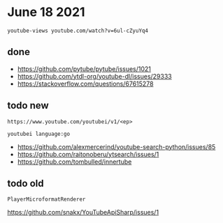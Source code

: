 # June 18 2021

~~~
youtube-views youtube.com/watch?v=6ul-cZyuYq4
~~~

## done

- https://github.com/pytube/pytube/issues/1021
- https://github.com/ytdl-org/youtube-dl/issues/29333
- https://stackoverflow.com/questions/67615278

## todo new

~~~
https://www.youtube.com/youtubei/v1/<ep>
~~~

~~~
youtubei language:go
~~~

- https://github.com/alexmercerind/youtube-search-python/issues/85
- https://github.com/raitonoberu/ytsearch/issues/1
- https://github.com/tombulled/innertube

## todo old

~~~
PlayerMicroformatRenderer
~~~

https://github.com/snakx/YouTubeApiSharp/issues/1
